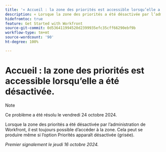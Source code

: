 ```yaml
---
title: '« Accueil : la zone des priorités est accessible lorsqu’elle a été désactivée. »'
description: « Lorsque la zone des priorités a été désactivée par l’administration de Workfront, il est toujours possible d’accéder à la zone. Cela peut se produire même si l’option Priorités apparaît désactivée (grisée). »
hidefromtoc: true
feature: Get Started with Workfront
source-git-commit: 0d536411994520d2399935efc35cff66290ebf9b
workflow-type: tm+mt
source-wordcount: '90'
ht-degree: 100%

---
```



# Accueil : la zone des priorités est accessible lorsqu’elle a été désactivée.

>[!NOTE]
>
>Ce problème a été résolu le vendredi 24 octobre 2024.

Lorsque la zone des priorités a été désactivée par l’administration de Workfront, il est toujours possible d’accéder à la zone. Cela peut se produire même si l’option Priorités apparaît désactivée (grisée).

_Premier signalement le jeudi 16 octobre 2024._
